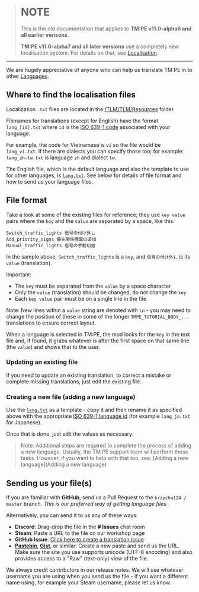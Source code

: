 > # NOTE
> This is the old documentation that applies to **TM:PE v11.0-alpha6 and all earlier verisons**.
>   
> **TM:PE v11.0-alpha7 and all later versions** use a completely new localisation system. For details on that, see [Localisation](Localisation).

----

We are hugely appreciative of anyone who can help us translate TM:PE in to other [Languages](Languages).

## Where to find the localisation files

Localization `.txt` files are located in the [/TLM/TLM/Resources](https://github.com/krzychu124/Cities-Skylines-Traffic-Manager-President-Edition/tree/master/TLM/TLM/Resources) folder.

Filenames for translations (except for English) have the format `lang_[id].txt` where `id` is the [ISO 639-1 code](https://en.wikipedia.org/wiki/List_of_ISO_639-1_codes) associated with your language.

For example, the code for Vietnamese is `vi` so the file would be `lang_vi.txt`. If there are dialects you can specify those too; for example: `lang_zh-tw.txt` is language `zh` and dialect `tw`.

The English file, which is the default language and also the template to use for other languages, is [`lang.txt`](https://github.com/krzychu124/Cities-Skylines-Traffic-Manager-President-Edition/blob/master/TLM/TLM/Resources/lang.txt). See below for details of file format and how to send us your language files.

## File format

Take a look at some of the existing files for reference; they use `key value` pairs where the `key` and the `value` are separated by a space, like this:

```
Switch_traffic_lights 信号の付け外し
Add_priority_signs 優先関係標識の追加
Manual_traffic_lights 信号の手動切替
```

In the sample above, `Switch_traffic_lights` is a `key`, and `信号の付け外し` is its `value` (translation).

Important:

* The `key` must be separated from the `value` by a space character
* Only the `value` (translation) should be changed, do not change the `key`
* Each `key value` pair must be on a single line in the file

Note: New lines within a `value` string are denoted with `\n` - you may need to change the position of these in some of the longer `TMPE_TUTORIAL_BODY_...` translations to ensure correct layout.

When a language is selected in TM:PE, the mod looks for the `key` in the text file and, if found, it grabs whatever is after the first space on that same line (the `value`) and shows that to the user.

### Updating an existing file

If you need to update an existing translation, to correct a mistake or complete missing translations, just edit the existing file.

### Creating a new file (adding a new language)

Use the [`lang.txt`](https://github.com/krzychu124/Cities-Skylines-Traffic-Manager-President-Edition/blob/master/TLM/TLM/Resources/lang.txt) as a template - copy it and then rename it as specified above with the appropriate [ISO 639-1 language id](https://en.wikipedia.org/wiki/List_of_ISO_639-1_codes) (for example `lang_ja.txt` for Japanese).

Once that is done, just edit the values as necessary.

> Note: Additional steps are required to complete the process of adding a new language. Usually, the TM:PE support team will perform those tasks. However, if you want to help with that too, see: [Adding a new language](Adding a new language)

## Sending us your file(s)

If you are familiar with **GitHub**, send us a Pull Request to the `krzychu124 / master` branch. _This is our preferred way of getting language files._

Alternatively, you can send it to us any of these ways:

* **Discord**: Drag-drop the file in the **# Issues** chat room
* **Steam**: Paste a URL to the file on our workshop page
* **GitHub Issue**: [Click here to create a translation issue](https://github.com/krzychu124/Cities-Skylines-Traffic-Manager-President-Edition/issues/new?labels=localisation%2C+triage&template=translation-update.md)
* [**Pastebin**](https://pastebin.com/), [**Gist**](https://gist.github.com/), or similar: Create a new paste and send us the URL. Make sure the site you use supports unicode (UTF-8 encoding) and also provides access to a "Raw" (text-only) view of the file. 

We always credit contributors in our release notes. We will use whatever username you are using when you send us the file - if you want a different name using, for example your Steam username, please let us know.